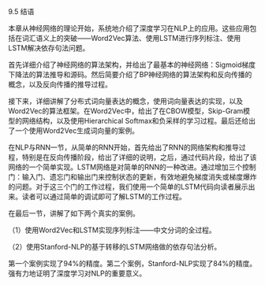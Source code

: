 9.5 结语

本章从神经网络的理论开始，系统地介绍了深度学习在NLP上的应用。这些应用包括在词汇语义上的突破——Word2Vec算法、使用LSTM进行序列标注、使用LSTM解决依存句法问题。

首先详细介绍了神经网络的算法架构，并给出了最基本的神经网络：Sigmoid梯度下降法的算法推导和源码。然后简要介绍了BP神经网络的算法架构和反向传播的概念，以及反向传播的推导过程。

接下来，详细讲解了分布式词向量表达的概念，使用词向量表达的实现，以及Word2Vec的算法框架。在Word2Vec中，给出了在CBOW模型，Skip-Gram模型的网络结构，以及使用Hierarchical Softmax和负采样的学习过程。最后还给出了一个使用Word2Vec生成词向量的案例。

在NLP与RNN一节，从简单的RNN开始，首先给出了RNN的网络架构和推导过程，特别是在反向传播阶段，给出了详细的说明，之后，通过代码片段，给出了该网络的一个简单实现。LSTM网络是对简单的RNN的一种改进。通过增加三个控制门：输入门、遗忘门和输出门来控制状态的更新，有效地避免梯度消失或梯度爆炸的问题。对于这三个门的工作过程，我们使用一个简单的LSTM代码向读者展示出来。读者可以通过简单的调试即可了解LSTM的工作过程。

在最后一节，讲解了如下两个真实的案例。

（1）使用Word2Vec和LSTM实现序列标注——中文分词的全过程。

（2）使用Stanford-NLP的基于转移的LSTM网络做的依存句法分析。

第一个案例实现了94%的精度。第二个案例，Stanford-NLP实现了84%的精度。强有力地证明了深度学习对NLP的重要意义。
